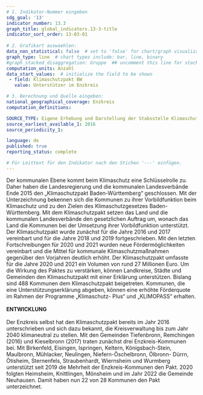 ```yaml
---
# 1. Indikator-Nummer eingeben 
sdg_goal: '13'
indicator_number: 13.3
graph_title: global_indicators.13-3-title
indicator_sort_order: 13-03-01
 
# 2. Grafikart auswaehlen: 
data_non_statistical: false  # set to 'false' for chart/graph visualization 
graph_type: line  # chart types include: bar, line, binary 
#graph_stacked_disaggregation: Gruppe  ## uncomment this line for stacked bars. eplace 'Geschlecht' with the field of aggregation. 
computation_units: Anzahl 
data_start_values:  # initialize the field to be shown  
 - field: Klimaschutzpakt BW
   value: Unterstützer im Enzkreis

# 3. Berechnung und Quelle eingeben: 
national_geographical_coverage: Enzkreis
computation_definitions: 

SOURCE_TYPE: Eigene Erhebung und Darstellung der Stabsstelle Klimaschutz und Kreisentwicklung des Enzkreises
source_earliest_available_1: 2016 
source_periodicity_1: 

language: de   
published: true 
reporting_status: complete

# Für Leittext für den Indikator nach den Stichen '---' einfügen. 
---
```

Der kommunalen Ebene kommt beim Klimaschutz eine Schlüsselrolle zu. Daher haben die Landesregierung und die kommunalen Landesverbände Ende 2015 den „Klimaschutzpakt Baden-Württemberg“ geschlossen. Mit der Unterzeichnung bekennen sich die Kommunen zu ihrer Vorbildfunktion beim Klimaschutz und zu den Zielen des Klimaschutzgesetzes Baden-Württemberg. Mit dem Klimaschutzpakt setzen das Land und die kommunalen Landesverbände den gesetzlichen Auftrag um, wonach das Land die Kommunen bei der Umsetzung ihrer Vorbildfunktion unterstützt. Der Klimaschutzpakt wurde zunächst für die Jahre 2016 und 2017 vereinbart und für die Jahre 2018 und 2019 fortgeschrieben. Mit den letzten Fortschreibungen für 2020 und 2021 wurden neue Fördermöglichkeiten vereinbart und die Mittel für kommunale Klimaschutzmaßnahmen gegenüber den Vorjahren deutlich erhöht. Der Klimaschutzpakt umfasste für die Jahre 2020 und 2021 ein Volumen von rund 27 Millionen Euro. Um die Wirkung des Paktes zu verstärken, können Landkreise, Städte und Gemeinden den Klimaschutzpakt mit einer Erklärung unterstützen. Bislang sind 488 Kommunen dem Klimaschutzpakt beigetreten. Kommunen, die eine Unterstützungserklärung abgeben, können eine erhöhte Förderquote im Rahmen der Programme „Klimaschutz- Plus“ und „KLIMOPASS“ erhalten. <br>
<br>
**ENTWICKLUNG** <br>
<br>
Der Enzkreis selbst hat den Klimaschutzpakt bereits im Jahr 2016 unterschrieben und sich dazu bekannt, die Kreisverwaltung bis zum Jahr 2040 klimaneutral zu stellen. Mit den Gemeinden Tiefenbronn, Remchingen (2016) und Kieselbronn (2017) traten zunächst drei Enzkreis-Kommunen bei. Mit Birkenfeld, Eisingen, Ispringen, Keltern, Königsbach-Stein, Maulbronn, Mühlacker, Neulingen, Niefern-Öschelbronn, Ölbronn- Dürrn, Ötisheim, Sternenfels, Straubenhardt, Wiernsheim und Wurmberg unterstützt seit 2019 die Mehrheit der Enzkreis-Kommunen den Pakt. 2020 folgten Heimsheim, Knittlingen, Mönsheim und im Jahr 2022 die Gemeinde Neuhausen. Damit haben nun 22 von 28 Kommunen den Pakt unterzeichnet.
